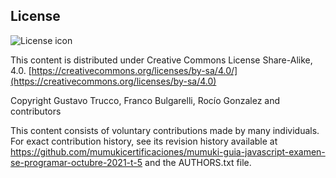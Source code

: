 ## License
![License icon](https://licensebuttons.net/l/by-sa/3.0/88x31.png)

This content is distributed under Creative Commons License Share-Alike, 4.0. [https://creativecommons.org/licenses/by-sa/4.0/](https://creativecommons.org/licenses/by-sa/4.0)

Copyright Gustavo Trucco, Franco Bulgarelli, Rocío Gonzalez and contributors

This content consists of voluntary contributions made by many
individuals. For exact contribution history, see its revision history
available at https://github.com/mumukicertificaciones/mumuki-guia-javascript-examen-se-programar-octubre-2021-t-5 and the AUTHORS.txt file.

